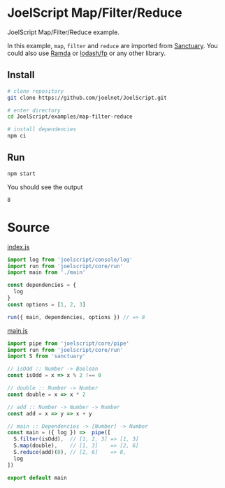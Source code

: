 # JoelScript Map/Filter/Reduce

JoelScript Map/Filter/Reduce example.

In this example, `map`, `filter` and `reduce` are imported from [Sanctuary](https://github.com/sanctuary-js/sanctuary). You could also use [Ramda](https://ramdajs.com/) or [lodash/fp](https://github.com/lodash/lodash/wiki/FP-Guide) or any other library.

## Install

```bash
# clone repository
git clone https://github.com/joelnet/JoelScript.git

# enter directory
cd JoelScript/examples/map-filter-reduce

# install dependencies
npm ci
```

## Run

```bash
npm start
```

You should see the output

```
8
```

# Source

[index.js](index.js)
```javascript
import log from 'joelscript/console/log'
import run from 'joelscript/core/run'
import main from './main'

const dependencies = {
  log
}
const options = [1, 2, 3]

run({ main, dependencies, options }) // => 8
```

[main.js](main.js)
```javascript
import pipe from 'joelscript/core/pipe'
import run from 'joelscript/core/run'
import S from 'sanctuary'

// isOdd :: Number -> Boolean
const isOdd = x => x % 2 !== 0

// double :: Number -> Number
const double = x => x * 2

// add :: Number -> Number -> Number
const add = x => y => x + y

// main :: Dependencies -> [Number] -> Number
const main = ({ log }) =>  pipe([
  S.filter(isOdd),  // [1, 2, 3] => [1, 3]
  S.map(double),    // [1, 3]    => [2, 6]
  S.reduce(add)(0), // [2, 6]    => 8,
  log
])

export default main
```